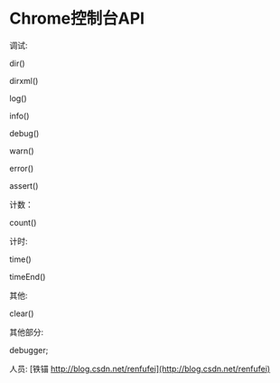 # Chrome控制台API




调试:


dir()

dirxml()

log()

info()

debug()

warn()

error()


assert()


计数：


count()


计时:



time()

timeEnd()






其他:


clear()





其他部分:


debugger;




















人员: [铁锚 http://blog.csdn.net/renfufei](http://blog.csdn.net/renfufei)
